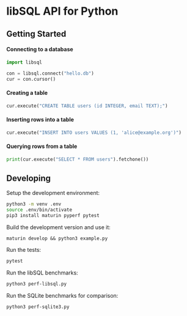 # libSQL API for Python

## Getting Started

#### Connecting to a database

```python
import libsql

con = libsql.connect("hello.db")
cur = con.cursor()
```

#### Creating a table

```python
cur.execute("CREATE TABLE users (id INTEGER, email TEXT);")
```

#### Inserting rows into a table

```python
cur.execute("INSERT INTO users VALUES (1, 'alice@example.org')")
```

#### Querying rows from a table

```python
print(cur.execute("SELECT * FROM users").fetchone())
```

## Developing

Setup the development environment:

```sh
python3 -m venv .env
source .env/bin/activate
pip3 install maturin pyperf pytest
```

Build the development version and use it:

```
maturin develop && python3 example.py
```

Run the tests:

```sh
pytest
```

Run the libSQL benchmarks:

```sh
python3 perf-libsql.py
```

Run the SQLite benchmarks for comparison:

```sh
python3 perf-sqlite3.py
```
